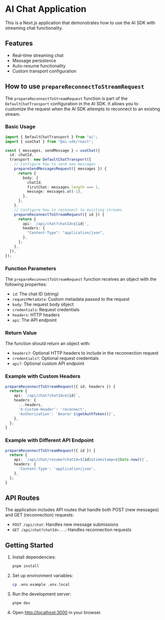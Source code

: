 # AI Chat Application

This is a Next.js application that demonstrates how to use the AI SDK with streaming chat functionality.

## Features

- Real-time streaming chat
- Message persistence
- Auto-resume functionality
- Custom transport configuration

## How to use `prepareReconnectToStreamRequest`

The `prepareReconnectToStreamRequest` function is part of the `DefaultChatTransport` configuration in the AI SDK. It allows you to customize the request when the AI SDK attempts to reconnect to an existing stream.

### Basic Usage

```typescript
import { DefaultChatTransport } from "ai";
import { useChat } from "@ai-sdk/react";

const { messages, sendMessage } = useChat({
  id: chatId,
  transport: new DefaultChatTransport({
    // Configure how to send new messages
    prepareSendMessagesRequest({ messages }) {
      return {
        body: {
          chatId,
          firstChat: messages.length === 1,
          message: messages.at(-1),
        },
      };
    },
    // Configure how to reconnect to existing streams
    prepareReconnectToStreamRequest({ id }) {
      return {
        api: `/api/chat?chatId=${id}`,
        headers: {
          "Content-Type": "application/json",
        },
      };
    },
  }),
});
```

### Function Parameters

The `prepareReconnectToStreamRequest` function receives an object with the following properties:

- `id`: The chat ID (string)
- `requestMetadata`: Custom metadata passed to the request
- `body`: The request body object
- `credentials`: Request credentials
- `headers`: HTTP headers
- `api`: The API endpoint

### Return Value

The function should return an object with:

- `headers?`: Optional HTTP headers to include in the reconnection request
- `credentials?`: Optional request credentials
- `api?`: Optional custom API endpoint

### Example with Custom Headers

```typescript
prepareReconnectToStreamRequest({ id, headers }) {
  return {
    api: `/api/chat?chatId=${id}`,
    headers: {
      ...headers,
      'X-Custom-Header': 'reconnect',
      'Authorization': `Bearer ${getAuthToken()}`,
    },
  };
}
```

### Example with Different API Endpoint

```typescript
prepareReconnectToStreamRequest({ id }) {
  return {
    api: `/api/chat/resume?chatId=${id}&timestamp=${Date.now()}`,
    headers: {
      'Content-Type': 'application/json',
    },
  };
}
```

## API Routes

The application includes API routes that handle both POST (new messages) and GET (reconnection) requests:

- `POST /api/chat`: Handles new message submissions
- `GET /api/chat?chatId=...`: Handles reconnection requests

## Getting Started

1. Install dependencies:

   ```bash
   pnpm install
   ```

2. Set up environment variables:

   ```bash
   cp .env.example .env.local
   ```

3. Run the development server:

   ```bash
   pnpm dev
   ```

4. Open [http://localhost:3000](http://localhost:3000) in your browser.
